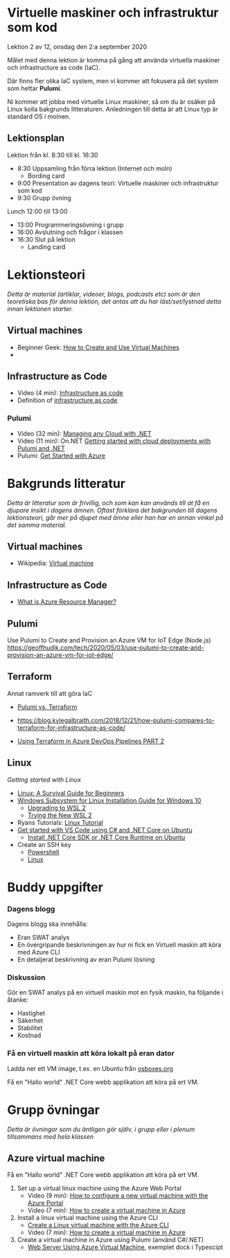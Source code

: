 # Virtuelle maskiner och infrastruktur som kod

Lektion 2 av 12, onsdag den 2:a september 2020

Målet med denna lektion är komma på gång att använda virtuella maskiner och infrastructure as code (IaC).

Där finns fler olika IaC system, men vi kommer att fokusera på det system som hettar **Pulumi**.

Ni kommer att jobba med virtuelle Linux maskiner, så om du är osäker på Linux kolla bakgrunds litteraturen. Anledningen till detta är att Linux typ är standard OS i molnen.

## Lektionsplan
Lektion från kl. 8:30 till kl. 16:30

* 8:30 Uppsamling från förra lektion (Internet och moln)
  * Bording card
* 9:00 Presentation av dagens teori: Virtuelle maskiner och infrastruktur som kod
* 9:30 Grupp övning

Lunch 12:00 till 13:00

* 13:00 Programmeringsövning i grupp
* 16:00 Avslutning och frågor i klassen
* 16:30 Slut på lektion
  * Landing card

# Lektionsteori
*Detta är material (artiklar, videoer, blogs, podcasts etc) som är den teoretiska bas för denna lektion, det antas att du har läst/set/lystnad detta innan lektionen starter.*

## Virtual machines

* Beginner Geek: [How to Create and Use Virtual Machines](https://www.howtogeek.com/196060/beginner-geek-how-to-create-and-use-virtual-machines/)
* 

## Infrastructure as Code

* Video (4 min): [Infrastructure as code](https://www.youtube.com/watch?v=z-caqPtEw58)
* Definition of [infrastructure as code](https://searchitoperations.techtarget.com/definition/Infrastructure-as-Code-IAC)

### Pulumi

* Video (32 min): [Managing any Cloud with .NET](https://www.youtube.com/watch?v=hXhZiHtT8f0)
* Video (11 min): On.NET [Getting started with cloud deployments with Pulumi and .NET](https://www.youtube.com/watch?v=sig68daTG-0) 
* Pulumi: [Get Started with Azure](https://www.pulumi.com/docs/get-started/azure/)



# Bakgrunds litteratur

*Detta är litteratur som är frivillig, och som kan kan används till at få en djupare insikt i dagens ämnen. Oftast förklara det bakgrunden till dagens lektionsteori, går mer på djupet med ämne eller han har en annan vinkel på det samma material.*

## Virtual machines

* Wikipedia: [Virtual machine](https://en.wikipedia.org/wiki/Virtual_machine)

## Infrastructure as Code

* [What is Azure Resource Manager?](https://docs.microsoft.com/en-us/azure/azure-resource-manager/management/overview)

## Pulumi

Use Pulumi to Create and Provision an Azure VM for IoT Edge (Node.js) https://geoffhudik.com/tech/2020/05/03/use-pulumi-to-create-and-provision-an-azure-vm-for-iot-edge/

## Terraform

Annat ramverk till att göra IaC

- [Pulumi vs. Terraform](https://www.pulumi.com/docs/intro/vs/terraform/)

- https://blog.kylegalbraith.com/2018/12/21/how-pulumi-compares-to-terraform-for-infrastructure-as-code/

- [Using Terraform in Azure DevOps Pipelines PART 2](https://www.youtube.com/watch?v=x631jUw1J04)

## Linux

*Getting started with Linux*

* [Linux: A Survival Guide for Beginners](https://medium.com/better-programming/linux-survival-guide-for-beginners-c18bfd982036)
* [Windows Subsystem for Linux Installation Guide for Windows 10](https://docs.microsoft.com/en-us/windows/wsl/install-win10)
  * [Upgrading to WSL 2](https://medium.com/@callback.insanity/upgrading-to-wsl-2-9883688fcfa5)
  * [Trying the New WSL 2](https://scotch.io/bar-talk/trying-the-new-wsl-2-its-fast-windows-subsystem-for-linux)
* Ryans Tutorials: [Linux Tutorial](https://ryanstutorials.net/linuxtutorial/)
* [Get started with VS Code using C# and .NET Core on Ubuntu](https://channel9.msdn.com/Blogs/dotnet/Get-started-with-VS-Code-Csharp-dotnet-Core-Ubuntu)
  * [Install .NET Core SDK or .NET Core Runtime on Ubuntu](https://docs.microsoft.com/da-dk/dotnet/core/install/linux-ubuntu)
* Create an SSH key
  * [Powershell](https://docs.microsoft.com/en-us/windows-server/administration/openssh/openssh_keymanagement)
  * [Linux](https://confluence.atlassian.com/bitbucketserver/creating-ssh-keys-776639788.html)

# Buddy uppgifter

### Dagens blogg

Dagens blogg ska innehålla:

* Eran SWAT analys
* En övergripande beskrivningen av hur ni fick en Virtuell maskin att köra med Azure CLI
* En detaljerat beskrivning av eran Pulumi lösning

### Diskussion

Gör en SWAT analys på en virtuell maskin mot en fysik maskin, ha följande i åtanke:

* Hastighet
* Säkerhet
* Stabilitet
* Kostnad

### Få en virtuell maskin att köra lokalt på eran dator

Ladda ner ett VM image, t.ex. en Ubuntu från [osboxes.org](https://www.osboxes.org/ubuntu/)

Få en "Hallo world" .NET Core webb applikation att köra på ert VM.

# Grupp övningar 

*Detta är övningar som du äntligen gör själv, i grupp eller i plenum tillsammans med hela klassen*

## Azure virtual machine

Få en "Hallo world" .NET Core webb applikation att köra på ert VM.

1. Set up a virtual linux machine using the Azure Web Portal
   - Video (9 min): [How to configure a new virtual machine with the Azure Portal](https://www.youtube.com/watch?v=z5J5MQkbqvE)
   - Video (7 min): [How to create a virtual machine in Azure](https://www.youtube.com/watch?v=rOiSRkxtTeU)
2. Install a linux virtual machine using the Azure CLI
   - [Create a Linux virtual machine with the Azure CLI](https://docs.microsoft.com/en-us/azure/virtual-machines/linux/quick-create-cli)
   - Video (7 min): [How to create a virtual machine in Azure](https://www.youtube.com/watch?v=rOiSRkxtTeU)
3. Create a virtual machine in Azure using Pulumi (använd C#/.NET)
   * [Web Server Using Azure Virtual Machine](https://github.com/pulumi/examples/tree/master/azure-ts-webserver), exemplet dock i Typescipt



